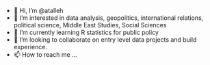 - 👋 Hi, I’m @atalleh
- 👀 I’m interested in data analysis, geopolitics, international relations, political science, Middle East Studies, Social Sciences
- 🌱 I’m currently learning R statistics for public policy
- 💞️ I’m looking to collaborate on entry level data projects and build experience.
- 📫 How to reach me ...

<!---
atalleh/atalleh is a ✨ special ✨ repository because its `README.md` (this file) appears on your GitHub profile.
You can click the Preview link to take a look at your changes.
--->
